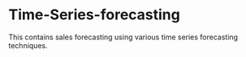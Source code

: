 # Time-Series-forecasting
This contains sales forecasting using various time series forecasting techniques.
